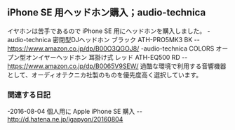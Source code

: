 ## iPhone SE 用ヘッドホン購入；audio-technica

イヤホンは苦手であるので iPhone SE 用にヘッドホンを購入しました。
-audio-technica 密閉型DJヘッドホン ブラック ATH-PRO5MK3 BK
--https://www.amazon.co.jp/dp/B00O3QGOJ8/
-audio-technica COLORS オープン型オンイヤーヘッドホン 耳掛け式 レッド ATH-EQ500 RD
--https://www.amazon.co.jp/dp/B0065V9SEW/
過酷な環境で利用する音響機器として、オーディオテクニカ社製のものを優先度高く選択しています。


### 関連する日記

-2016-08-04 個人用に Apple iPhone SE 購入
--http://d.hatena.ne.jp/igapyon/20160804
